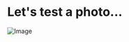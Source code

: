 # Let's test a photo...

![Image](https://lh3.googleusercontent.com/QrDMeisDfE30PAdBGIlW9Aat-5u74ioIxN16Qm5rIpW-WwEREajO6TWWfVyBrWjuHaqye1QfJspkvC0cszDnIYpSAwgVySo9Si-H69WEFW6C10goDGhS7N8uFG2Id4oYnQj2h2omqDtjuwnWEMnbagxcxYNytvVcIRvmixSBBExKsSm1eAnDLQQSZsH9CeIlaFd2y9kpNsX-yIZZmlqW9NX21AdZtTba0In59nNqYFMPvhE0FBY9PNLTkAlChMSLr10kWi1GvbEDGAgma487NF9qCvq-ndUvpw6-PY_ljdLNAnHyOK7nchhgP19YJhI264o-GmhU45HGdPm14YUXvYgPS2VvXLptUhgk3GQw_K5xpsBb3UWXgs2J9is6-iMytxOxV6K6ewq4ba6CQAr6s_LxieBvTtgY26IAWaUfNXJzCDS3L0zDcuYiesTQX4Az74JC5eyE0PMCYcD0odWCEmw185OGExS0G3BCZZJ_u4pVRFERY4Tt3rED9MOvYa1hjytyWtTMBKvGGu3jCFjnZQqUVuWBCQ6WLiPWwnBpz_aztEk9c-PilnDDff2M5gdHDxifeIDTRrXW0hK959sNNtxYoj0I9dAkcnlzZx2I-VE0Vjh90eF-fYHsRHtE9VBNgDtfuCqPlpRUT1C3bp562XlcpT6RQlfHbHEF8Jp6CkGf4A9Rcu5CgeEU=s1391-no)

